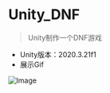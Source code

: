 # Unity_DNF
> Unity制作一个DNF游戏
* Unity版本：2020.3.21f1
* 展示Gif

![Image](https://github.com/Oceanisher/Unity_DNF/blob/main/Assets/Resources/Other/Gif/ShowGif.gif)
